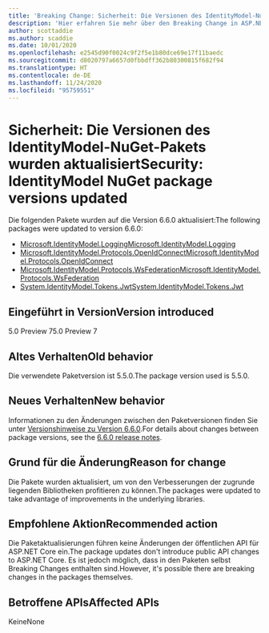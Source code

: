 ```yaml
---
title: 'Breaking Change: Sicherheit: Die Versionen des IdentityModel-NuGet-Pakets wurden aktualisiert'
description: 'Hier erfahren Sie mehr über den Breaking Change in ASP.NET Core 5.0 mit dem Titel „Sicherheit: Die Versionen des IdentityModel-NuGet-Pakets wurden aktualisiert'
author: scottaddie
ms.author: scaddie
ms.date: 10/01/2020
ms.openlocfilehash: e2545d90f0024c9f2f5e1b80dce69e17f11baedc
ms.sourcegitcommit: d8020797a6657d0fbbdff362b80300815f682f94
ms.translationtype: HT
ms.contentlocale: de-DE
ms.lasthandoff: 11/24/2020
ms.locfileid: "95759551"
---
```

# <a name="security-identitymodel-nuget-package-versions-updated"></a><span data-ttu-id="e888b-103">Sicherheit: Die Versionen des IdentityModel-NuGet-Pakets wurden aktualisiert</span><span class="sxs-lookup"><span data-stu-id="e888b-103">Security: IdentityModel NuGet package versions updated</span></span>

<span data-ttu-id="e888b-104">Die folgenden Pakete wurden auf die Version 6.6.0 aktualisiert:</span><span class="sxs-lookup"><span data-stu-id="e888b-104">The following packages were updated to version 6.6.0:</span></span>

- [<span data-ttu-id="e888b-105">Microsoft.IdentityModel.Logging</span><span class="sxs-lookup"><span data-stu-id="e888b-105">Microsoft.IdentityModel.Logging</span></span>](https://www.nuget.org/packages/Microsoft.IdentityModel.Logging)
- [<span data-ttu-id="e888b-106">Microsoft.IdentityModel.Protocols.OpenIdConnect</span><span class="sxs-lookup"><span data-stu-id="e888b-106">Microsoft.IdentityModel.Protocols.OpenIdConnect</span></span>](https://www.nuget.org/packages/Microsoft.IdentityModel.Protocols.OpenIdConnect)
- [<span data-ttu-id="e888b-107">Microsoft.IdentityModel.Protocols.WsFederation</span><span class="sxs-lookup"><span data-stu-id="e888b-107">Microsoft.IdentityModel.Protocols.WsFederation</span></span>](https://www.nuget.org/packages/Microsoft.IdentityModel.Protocols.WsFederation)
- [<span data-ttu-id="e888b-108">System.IdentityModel.Tokens.Jwt</span><span class="sxs-lookup"><span data-stu-id="e888b-108">System.IdentityModel.Tokens.Jwt</span></span>](https://www.nuget.org/packages/System.IdentityModel.Tokens.Jwt)

## <a name="version-introduced"></a><span data-ttu-id="e888b-109">Eingeführt in Version</span><span class="sxs-lookup"><span data-stu-id="e888b-109">Version introduced</span></span>

<span data-ttu-id="e888b-110">5.0 Preview 7</span><span class="sxs-lookup"><span data-stu-id="e888b-110">5.0 Preview 7</span></span>

## <a name="old-behavior"></a><span data-ttu-id="e888b-111">Altes Verhalten</span><span class="sxs-lookup"><span data-stu-id="e888b-111">Old behavior</span></span>

<span data-ttu-id="e888b-112">Die verwendete Paketversion ist 5.5.0.</span><span class="sxs-lookup"><span data-stu-id="e888b-112">The package version used is 5.5.0.</span></span>

## <a name="new-behavior"></a><span data-ttu-id="e888b-113">Neues Verhalten</span><span class="sxs-lookup"><span data-stu-id="e888b-113">New behavior</span></span>

<span data-ttu-id="e888b-114">Informationen zu den Änderungen zwischen den Paketversionen finden Sie unter [Versionshinweise zu Version 6.6.0](https://github.com/AzureAD/azure-activedirectory-identitymodel-extensions-for-dotnet/releases/tag/6.6.0).</span><span class="sxs-lookup"><span data-stu-id="e888b-114">For details about changes between package versions, see the [6.6.0 release notes](https://github.com/AzureAD/azure-activedirectory-identitymodel-extensions-for-dotnet/releases/tag/6.6.0).</span></span>

## <a name="reason-for-change"></a><span data-ttu-id="e888b-115">Grund für die Änderung</span><span class="sxs-lookup"><span data-stu-id="e888b-115">Reason for change</span></span>

<span data-ttu-id="e888b-116">Die Pakete wurden aktualisiert, um von den Verbesserungen der zugrunde liegenden Bibliotheken profitieren zu können.</span><span class="sxs-lookup"><span data-stu-id="e888b-116">The packages were updated to take advantage of improvements in the underlying libraries.</span></span>

## <a name="recommended-action"></a><span data-ttu-id="e888b-117">Empfohlene Aktion</span><span class="sxs-lookup"><span data-stu-id="e888b-117">Recommended action</span></span>

<span data-ttu-id="e888b-118">Die Paketaktualisierungen führen keine Änderungen der öffentlichen API für ASP.NET Core ein.</span><span class="sxs-lookup"><span data-stu-id="e888b-118">The package updates don't introduce public API changes to ASP.NET Core.</span></span> <span data-ttu-id="e888b-119">Es ist jedoch möglich, dass in den Paketen selbst Breaking Changes enthalten sind.</span><span class="sxs-lookup"><span data-stu-id="e888b-119">However, it's possible there are breaking changes in the packages themselves.</span></span>

## <a name="affected-apis"></a><span data-ttu-id="e888b-120">Betroffene APIs</span><span class="sxs-lookup"><span data-stu-id="e888b-120">Affected APIs</span></span>

<span data-ttu-id="e888b-121">Keine</span><span class="sxs-lookup"><span data-stu-id="e888b-121">None</span></span>

<!--

### Category

ASP.NET Core

### Affected APIs

Not detectable via API analysis

-->
